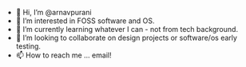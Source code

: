 - 👋 Hi, I’m @arnavpurani
- 👀 I’m interested in FOSS software and OS.
- 🌱 I’m currently learning whatever I can - not from tech background.
- 💞️ I’m looking to collaborate on design projects or software/os early testing.
- 📫 How to reach me ... email!

<!---
arnavpurani/arnavpurani is a ✨ special ✨ repository because its `README.md` (this file) appears on your GitHub profile.
You can click the Preview link to take a look at your changes.
--->
